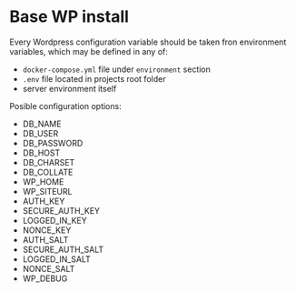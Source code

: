 # Base WP install

Every Wordpress configuration variable should be taken fron environment variables, which may be defined in any of:

- `docker-compose.yml` file under `environment` section
- `.env` file located in projects root folder
- server environment itself

Posible configuration options:

- DB_NAME
- DB_USER
- DB_PASSWORD
- DB_HOST
- DB_CHARSET
- DB_COLLATE
- WP_HOME
- WP_SITEURL
- AUTH_KEY
- SECURE_AUTH_KEY
- LOGGED_IN_KEY
- NONCE_KEY
- AUTH_SALT
- SECURE_AUTH_SALT
- LOGGED_IN_SALT
- NONCE_SALT
- WP_DEBUG
